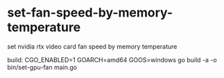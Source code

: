 # set-fan-speed-by-memory-temperature
set nvidia rtx video card fan speed by memory temperature

build:
CGO_ENABLED=1 GOARCH=amd64 GOOS=windows go build -a -o bin/set-gpu-fan main.go